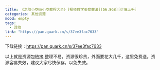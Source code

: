 ```yaml
---
title: 《龙隐小吃街小吃教程大全》[视频教学美食做法][56.8GB][价值上千]
categories: 其他资源
mood: empty
tags:
  - 其他
link: "https://pan.quark.cn/s/37ee3fac7633"
---
```





下载链接：https://pan.quark.cn/s/37ee3fac7633










以上就是资源包链接,整理不易，资源很珍贵，外面要花大几千，这里免费送，资源容易失效，建议大家尽快保存，以免失效。



